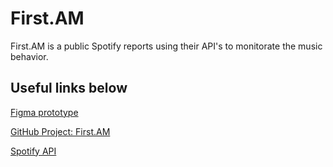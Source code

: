 # First.AM

First.AM is a public Spotify reports using their API's to monitorate the music behavior.

## Useful links below

[Figma prototype](https://www.figma.com/file/5ggdsE2BKcupNrxVzVZtFs/First.AM?type=design&node-id=0%3A1&t=Z0vBmHZCDKhrT8pH-1)

[GitHub Project: First.AM](https://github.com/users/Ericleisonn/projects/1)

[Spotify API](https://developer.spotify.com/documentation/web-api)
